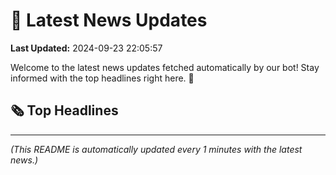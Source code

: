 # 📰 Latest News Updates
**Last Updated:** 2024-09-23 22:05:57

Welcome to the latest news updates fetched automatically by our bot! Stay informed with the top headlines right here. 🚀

## 🗞️ Top Headlines

---
*(This README is automatically updated every 1 minutes with the latest news.)*
